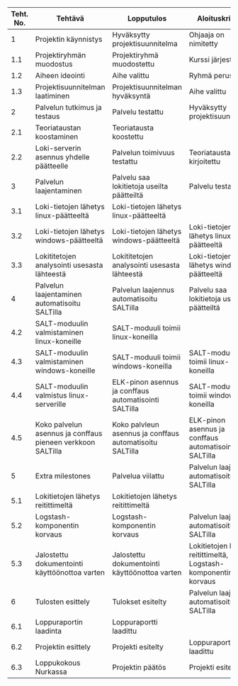 | Teht. No. | Tehtävä                                                     | Lopputulos                                               | Aloituskriteeri                                                  | Tuntia |
|-----------|-------------------------------------------------------------|----------------------------------------------------------|------------------------------------------------------------------|--------|
| 1         | Projektin käynnistys                                        | Hyväksytty projektisuunnitelma                           | Ohjaaja on nimitetty                                             | 28     |
| 1.1       | Projektiryhmän muodostus                                    | Projektiryhmä muodostettu                                | Kurssi järjestetään                                              | 7      |
| 1.2       | Aiheen ideointi                                             | Aihe valittu                                             | Ryhmä perustettu                                                 | 14     |
| 1.3       | Projektisuunnitelman laatiminen                             | Projektisuunnitelman hyväksyntä                          | Aihe valittu                                                     | 7      |
| 2         | Palvelun tutkimus ja testaus                                | Palvelu testattu                                         | Hyväksytty projektisuunnitelma                                   | 28     |
| 2.1       | Teoriataustan koostaminen                                   | Teoriatausta koostettu                                   |                                                                  | 14     |
| 2.2       | Loki-serverin asennus yhdelle päätteelle                    | Palvelun toimivuus testattu                              | Teoriatausta kirjoitettu                                         | 14     |
| 3         | Palvelun laajentaminen                                      | Palvelu saa lokitietoja useilta päätteiltä               | Palvelu testattu                                                 | 42     |
| 3.1       | Loki-tietojen lähetys linux-päätteeltä                      | Loki-tietojen lähetys linux-päätteeltä                   |                                                                  | 14     |
| 3.2       | Loki-tietojen lähetys windows-päätteeltä                    | Loki-tietojen lähetys windows-päätteeltä                 | Loki-tietojen lähetys linux-päätteeltä                           | 14     |
| 3.3       | Lokititetojen analysointi usesasta lähteestä                | Lokititetojen analysointi usesasta lähteestä             | Loki-tietojen lähetys windows-päätteeltä                         | 14     |
| 4         | Palvelun laajentaminen automatisoitu SALTilla               | Palvelun laajennus automatisoitu SALTilla                | Palvelu saa lokitietoja useilta päätteiltä                       | 70     |
| 4.2       | SALT-moduulin valmistaminen linux-koneille                  | SALT-moduuli toimii linux-koneilla                       |                                                                  | 14     |
| 4.3       | SALT-moduulin valmistaminen windows-koneille                | SALT-moduuli toimii windows-koneilla                     | SALT-moduuli toimii linux-koneilla                               | 28     |
| 4.4       | SALT-moduulin valmistus linux-serverille                    | ELK-pinon asennus ja conffaus automatisointi SALTilla    | SALT-moduuli toimii windows-koneilla                             | 28     |
| 4.5       | Koko palvelun asennus ja conffaus pieneen verkkoon SALTilla | Koko palvleun asennus ja conffaus automatisoitu SALTilla | ELK-pinon asennus ja conffaus automatisointi SALTilla            | 35     |
| 5         | Extra milestones                                            | Palvelua viilattu                                        | Palvelun laajennus automatisoitu SALTilla                        | 88     |
| 5.1       | Lokitietojen lähetys reitittimeltä                          | Lokitietojen lähetys reitittimeltä                       |                                                                  | 35     |
| 5.2       | Logstash-komponentin korvaus                                | Logstash-komponentin korvaus                             | Palvelun laajennus automatisoitu SALTilla                        | 35     |
| 5.3       | Jalostettu dokumentointi käyttöönottoa varten               | Jalostettu dokumentointi käyttöönottoa varten            | Lokitietojen lähetys reitittimeltä, Logstash-komponentin korvaus | 18     |
| 6         | Tulosten esittely                                           | Tulokset esitelty                                        | Palvelun laajennus automatisoitu SALTilla                        | 14     |
| 6.1       | Loppuraportin laadinta                                      | Loppuraportti laadittu                                   |                                                                  | 12     |
| 6.2       | Projektin esittely                                          | Projekti esitelty                                        | Loppuraportti laadittu                                           | 2      |
| 6.3       | Loppukokous Nurkassa                                        | Projektin päätös                                         | Projekti esitelty                                                | 0      |
